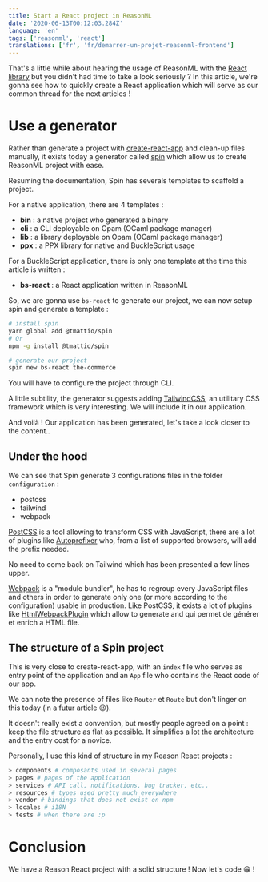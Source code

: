 ```yaml
---
title: Start a React project in ReasonML
date: '2020-06-13T00:12:03.284Z'
language: 'en'
tags: ['reasonml', 'react']
translations: ['fr', 'fr/demarrer-un-projet-reasonml-frontend']
---
```


That's a little while about hearing the usage of ReasonML with the [React library](https://reactjs.org/) but you didn't had time to take a look seriously ? In this article, we're gonna see how to quickly create a React application which will serve as our common thread for the next articles !

# Use a generator

Rather than generate a project with [create-react-app](https://github.com/facebook/create-react-app) and clean-up files manually, it exists today a generator called [spin](https://github.com/tmattio/spin) which allow us to create ReasonML project with ease.

Resuming the documentation, Spin has severals templates to scaffold a project.

For a native application, there are 4 templates :

- **bin** : a native project who generated a binary
- **cli** : a CLI deployable on Opam (OCaml package manager)
- **lib** : a library deployable on Opam (OCaml package manager)
- **ppx** : a PPX library for native and BuckleScript usage

For a BuckleScript application, there is only one template at the time this article is written :

- **bs-react** : a React application written in ReasonML

So, we are gonna use `bs-react` to generate our project, we can now setup spin and generate a template :

```bash
# install spin
yarn global add @tmattio/spin
# Or
npm -g install @tmattio/spin

# generate our project
spin new bs-react the-commerce
```

You will have to configure the project through CLI.

A little subtility, the generator suggests adding [TailwindCSS](https://tailwindcss.com/), an utilitary CSS framework which is very interesting. We will include it in our application.

And voilà ! Our application has been generated, let's take a look closer to the content..

## Under the hood

We can see that Spin generate 3 configurations files in the folder `configuration` :

- postcss
- tailwind
- webpack

[PostCSS](https://postcss.org/) is a tool allowing to transform CSS with JavaScript, there are a lot of plugins like [Autoprefixer](https://github.com/postcss/autoprefixer) who, from a list of supported browsers, will add the prefix needed.

No need to come back on Tailwind which has been presented a few lines upper.

[Webpack](https://webpack.js.org/) is a "module bundler", he has to regroup every JavaScript files and others in order to generate only one (or more according to the configuration) usable in production. Like PostCSS, it exists a lot of plugins like [HtmlWebpackPlugin](https://github.com/jantimon/html-webpack-plugin) which allow to generate and qui permet de générer et enrich a HTML file.

## The structure of a Spin project

This is very close to create-react-app, with an `index` file who serves as entry point of the application and an `App` file who contains the React code of our app.

We can note the presence of files like `Router` et `Route` but don't linger on this today (in a futur article 😉).

It doesn't really exist a convention, but mostly people agreed on a point : keep the file structure as flat as possible. It simplifies a lot the architecture and the entry cost for a novice.

Personally, I use this kind of structure in my Reason React projects :

```bash
> components # composants used in several pages
> pages # pages of the application
> services # API call, notifications, bug tracker, etc..
> resources # types used pretty much everywhere
> vendor # bindings that does not exist on npm
> locales # i18N
> tests # when there are :p
```

# Conclusion

We have a Reason React project with a solid structure ! Now let's code 😁 !
